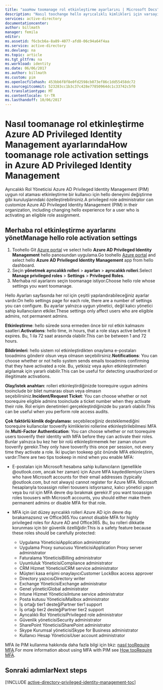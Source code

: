 ```yaml
---
title: "aaaHow toomanage rol etkinleştirme ayarlarını | Microsoft Docs"
description: "Nasıl toochange hello ayrıcalıklı kimlikleri için varsayılan ayarları hello Azure Active Directory Privileged Identity Management uzantısı ile bilgi edinin."
services: active-directory
documentationcenter: 
author: billmath
manager: femila
editor: 
ms.assetid: f6cbcb6a-8a89-4077-afd8-06c94a64f4aa
ms.service: active-directory
ms.devlang: na
ms.topic: article
ms.tgt_pltfrm: na
ms.workload: identity
ms.date: 06/06/2017
ms.author: billmath
ms.custom: pim
ms.openlocfilehash: 453bb6f8f8e0fd2598cb073ef86c1dd55458dc72
ms.sourcegitcommit: 523283cc1b3c37c428e77850964dc1c33742c5f0
ms.translationtype: MT
ms.contentlocale: tr-TR
ms.lasthandoff: 10/06/2017
---
```

# <a name="how-toomanage-role-activation-settings-in-azure-ad-privileged-identity-management"></a><span data-ttu-id="72126-103">Nasıl toomanage rol etkinleştirme Azure AD Privileged Identity Management ayarlarında</span><span class="sxs-lookup"><span data-stu-id="72126-103">How toomanage role activation settings in Azure AD Privileged Identity Management</span></span>
<span data-ttu-id="72126-104">Ayrıcalıklı Rol Yöneticisi Azure AD Privileged Identity Management (PIM) uygun rol ataması etkinleştirme bir kullanıcı için hello deneyimi değiştirme gibi kuruluşlarındaki özelleştirebilirsiniz.</span><span class="sxs-lookup"><span data-stu-id="72126-104">A privileged role administrator can customize Azure AD Privileged Identity Management (PIM) in their organization, including changing hello experience for a user who is activating an eligible role assignment.</span></span>

## <a name="manage-hello-role-activation-settings"></a><span data-ttu-id="72126-105">Merhaba rol etkinleştirme ayarlarını yönet</span><span class="sxs-lookup"><span data-stu-id="72126-105">Manage hello role activation settings</span></span>
1. <span data-ttu-id="72126-106">Toohello Git [Azure portal](https://portal.azure.com) ve select hello **Azure AD Privileged Identity Management** hello panosundan uygulama.</span><span class="sxs-lookup"><span data-stu-id="72126-106">Go toohello [Azure portal](https://portal.azure.com) and select hello **Azure AD Privileged Identity Management** app from hello dashboard.</span></span>
2. <span data-ttu-id="72126-107">Seçin **yönetmek ayrıcalıklı rolleri** > **ayarları** > **ayrıcalıklı rolleri**.</span><span class="sxs-lookup"><span data-stu-id="72126-107">Select **Manage privileged roles** > **Settings** > **Privileged Roles**.</span></span>
3. <span data-ttu-id="72126-108">Merhaba rol ayarlarını seçin toomanage istiyor.</span><span class="sxs-lookup"><span data-stu-id="72126-108">Choose hello role whose settings you want toomanage.</span></span>

<span data-ttu-id="72126-109">Hello Ayarları sayfasında her rol için çeşitli yapılandırabileceğiniz ayarlar vardır.</span><span class="sxs-lookup"><span data-stu-id="72126-109">On hello settings page for each role, there are a number of settings you can configure.</span></span> <span data-ttu-id="72126-110">Bu ayarlar yalnızca uygun yönetici, değil kalıcı yönetici sahip kullanıcıların etkiler.</span><span class="sxs-lookup"><span data-stu-id="72126-110">These settings only affect users who are eligible admins, not permanent admins.</span></span>

<span data-ttu-id="72126-111">**Etkinleştirme**: hello sürede sona ermeden önce bir rol etkin kalmasını saatleri.</span><span class="sxs-lookup"><span data-stu-id="72126-111">**Activations**: hello time, in hours, that a role stays active before it expires.</span></span> <span data-ttu-id="72126-112">Bu, 1 ila 72 saat arasında olabilir.</span><span class="sxs-lookup"><span data-stu-id="72126-112">This can be between 1 and 72 hours.</span></span>

<span data-ttu-id="72126-113">**Bildirimleri**: hello sistem rol etkinleştirdikten onaylama e-postaları tooadmins gönderir olsun veya olmasın seçebilirsiniz.</span><span class="sxs-lookup"><span data-stu-id="72126-113">**Notifications**: You can choose whether or not hello system sends emails tooadmins confirming that they have activated a role.</span></span> <span data-ttu-id="72126-114">Bu, yetkisiz veya aykırı etkinleştirmeleri algılamak için yararlı olabilir.</span><span class="sxs-lookup"><span data-stu-id="72126-114">This can be useful for detecting unauthorized or illegitimate activations.</span></span>

<span data-ttu-id="72126-115">**Olay/istek anahtarı**: rolleri etkinleştirdiğinizde toorequire uygun admins tooinclude bir bilet numarası olsun veya olmasın seçebilirsiniz.</span><span class="sxs-lookup"><span data-stu-id="72126-115">**Incident/Request Ticket**: You can choose whether or not toorequire eligible admins tooinclude a ticket number when they activate their role.</span></span> <span data-ttu-id="72126-116">Rol erişim denetimleri gerçekleştirdiğinizde bu yararlı olabilir.</span><span class="sxs-lookup"><span data-stu-id="72126-116">This can be useful when you perform role access audits.</span></span>

<span data-ttu-id="72126-117">**Çok faktörlü kimlik doğrulaması**: seçebileceğiniz desteklemediğini toorequire kullanıcılar tooverify kimliklerini rollerine etkinleştirilebilmesi MFA ile.</span><span class="sxs-lookup"><span data-stu-id="72126-117">**Multi-Factor Authentication**: You can choose whether or not toorequire users tooverify their identity with MFA before they can activate their roles.</span></span> <span data-ttu-id="72126-118">Bunlar yalnızca bu kez her bir rolü etkinleştirmemek her zaman oturum tooverify gerekir.</span><span class="sxs-lookup"><span data-stu-id="72126-118">They only have tooverify this once per session, not every time they activate a role.</span></span> <span data-ttu-id="72126-119">İki ipuçları tookeep göz önünde MFA etkinleştirin, vardır:</span><span class="sxs-lookup"><span data-stu-id="72126-119">There are two tips tookeep in mind when you enable MFA:</span></span>

* <span data-ttu-id="72126-120">E-postaları için Microsoft hesabına sahip kullanıcıların (genellikle @outlook.com, ancak her zaman) için Azure MFA kaydedilemiyor.</span><span class="sxs-lookup"><span data-stu-id="72126-120">Users who have Microsoft accounts for their email addresses (typically @outlook.com, but not always) cannot register for Azure MFA.</span></span> <span data-ttu-id="72126-121">Microsoft hesaplarıyla tooassign rolleri toousers istiyorsanız, kalıcı yönetici yapın veya bu rol için MFA devre dışı bırakmak gerekir.</span><span class="sxs-lookup"><span data-stu-id="72126-121">If you want tooassign roles toousers with Microsoft accounts, you should either make them permanent admins or disable MFA for that role.</span></span>
* <span data-ttu-id="72126-122">MFA için üst düzey ayrıcalıklı rolleri Azure AD için devre dışı bırakamazsınız ve Office365.</span><span class="sxs-lookup"><span data-stu-id="72126-122">You cannot disable MFA for highly privileged roles for Azure AD and Office365.</span></span> <span data-ttu-id="72126-123">Bu, bu rolleri dikkatle korunması için bir güvenlik özelliğidir:</span><span class="sxs-lookup"><span data-stu-id="72126-123">This is a safety feature because these roles should be carefully protected:</span></span>  
  
  * <span data-ttu-id="72126-124">Uygulama Yöneticisi</span><span class="sxs-lookup"><span data-stu-id="72126-124">Application administrator</span></span>
  * <span data-ttu-id="72126-125">Uygulama Proxy sunucusu Yöneticisi</span><span class="sxs-lookup"><span data-stu-id="72126-125">Application Proxy server administrator</span></span>
  * <span data-ttu-id="72126-126">Faturalama Yöneticisi</span><span class="sxs-lookup"><span data-stu-id="72126-126">Billing administrator</span></span>  
  * <span data-ttu-id="72126-127">Uyumluluk Yöneticisi</span><span class="sxs-lookup"><span data-stu-id="72126-127">Compliance administrator</span></span>  
  * <span data-ttu-id="72126-128">CRM Hizmet Yöneticisi</span><span class="sxs-lookup"><span data-stu-id="72126-128">CRM service administrator</span></span>
  * <span data-ttu-id="72126-129">Müşteri kasa erişimi onaylayıcı</span><span class="sxs-lookup"><span data-stu-id="72126-129">Customer LockBox access approver</span></span>
  * <span data-ttu-id="72126-130">Directory yazıcısı</span><span class="sxs-lookup"><span data-stu-id="72126-130">Directory writer</span></span>  
  * <span data-ttu-id="72126-131">Exchange Yöneticisi</span><span class="sxs-lookup"><span data-stu-id="72126-131">Exchange administrator</span></span>  
  * <span data-ttu-id="72126-132">Genel yönetici</span><span class="sxs-lookup"><span data-stu-id="72126-132">Global administrator</span></span>
  * <span data-ttu-id="72126-133">Intune Hizmet Yöneticisi</span><span class="sxs-lookup"><span data-stu-id="72126-133">Intune service administrator</span></span>
  * <span data-ttu-id="72126-134">Posta kutusu Yöneticisi</span><span class="sxs-lookup"><span data-stu-id="72126-134">Mailbox administrator</span></span>  
  * <span data-ttu-id="72126-135">İş ortağı tier1 desteği</span><span class="sxs-lookup"><span data-stu-id="72126-135">Partner tier1 support</span></span>  
  * <span data-ttu-id="72126-136">İş ortağı tier2 desteği</span><span class="sxs-lookup"><span data-stu-id="72126-136">Partner tier2 support</span></span>  
  * <span data-ttu-id="72126-137">Ayrıcalıklı Rol Yöneticisi</span><span class="sxs-lookup"><span data-stu-id="72126-137">Privileged role administrator</span></span>   
  * <span data-ttu-id="72126-138">Güvenlik yöneticisi</span><span class="sxs-lookup"><span data-stu-id="72126-138">Security administrator</span></span>  
  * <span data-ttu-id="72126-139">SharePoint Yöneticisi</span><span class="sxs-lookup"><span data-stu-id="72126-139">SharePoint administrator</span></span>  
  * <span data-ttu-id="72126-140">Skype Kurumsal yöneticisi</span><span class="sxs-lookup"><span data-stu-id="72126-140">Skype for Business administrator</span></span>  
  * <span data-ttu-id="72126-141">Kullanıcı Hesap Yöneticisi</span><span class="sxs-lookup"><span data-stu-id="72126-141">User account administrator</span></span>  

<span data-ttu-id="72126-142">MFA ile PIM kullanma hakkında daha fazla bilgi için bkz: [nasıl tooRequire MFA](active-directory-privileged-identity-management-how-to-require-mfa.md).</span><span class="sxs-lookup"><span data-stu-id="72126-142">For more information about using MFA with PIM see [How tooRequire MFA](active-directory-privileged-identity-management-how-to-require-mfa.md).</span></span>

<!--PLACEHOLDER: Need an explanation of what hello temporary Global Administrator setting is for.-->

<!--Every topic should have next steps and links toohello next logical set of content tookeep hello customer engaged-->
## <a name="next-steps"></a><span data-ttu-id="72126-143">Sonraki adımlar</span><span class="sxs-lookup"><span data-stu-id="72126-143">Next steps</span></span>
[!INCLUDE [active-directory-privileged-identity-management-toc](../../includes/active-directory-privileged-identity-management-toc.md)]

